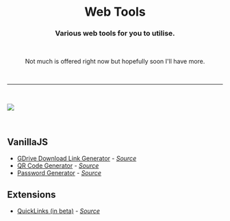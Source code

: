 <h1 align="center">Web Tools</h1>
<h3 align="center">Various web tools for you to utilise.</h3>

<br>

<p align="center">Not much is offered right now but hopefully soon I'll have more.</p>

&nbsp;
___
&nbsp;

<img align="center" src="https://cdn.mingsutilities.com/utilities/web-tools/imgs/cover.png">

&nbsp;

<h2>VanillaJS</h2>
<ul>
    <li>
        <a href="https://mingsutilities.com/web-tools/gdrive-dl-link-generator/">GDrive Download Link Generator</a> - <a href="https://github.com/MingTheNoob/GDriveDownloadLinkGenerator"><i>Source</i></a>
    </li>
    <li>
        <a href="https://mingsutilities.com/web-tools/qr-code-generator/">QR Code Generator</a> - <a href="https://github.com/MingTheNoob/QRCodeGenerator"><i>Source</i></a>
    </li>
    <li>
        <a href="https://mingsutilities.com/web-tools/pw-gen/">Password Generator</a> - <a href="https://github.com/MingTheNoob/PasswordGenerator"><i>Source</i></a>
    </li>
</ul>
<h2>Extensions</h2>
<ul>
    <li>
        <a href="https://mingsutilities.com/web-tools/extensions/QuickLinks">QuickLinks (in beta)</a> - <a href="https://github.com/MingTheNoob/QuickLinks"><i>Source</i></a>
    </li>
</ul>
